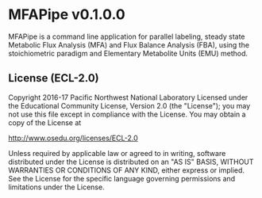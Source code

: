 # MFAPipe v0.1.0.0

MFAPipe is a command line application for parallel labeling, steady state
Metabolic Flux Analysis (MFA) and Flux Balance Analysis (FBA), using the
stoichiometric paradigm and Elementary Metabolite Units (EMU) method.

## License (ECL-2.0)

Copyright 2016-17 Pacific Northwest National Laboratory Licensed under the
Educational Community License, Version 2.0 (the "License"); you may
not use this file except in compliance with the License. You may
obtain a copy of the License at

http://www.osedu.org/licenses/ECL-2.0

Unless required by applicable law or agreed to in writing,
software distributed under the License is distributed on an "AS IS"
BASIS, WITHOUT WARRANTIES OR CONDITIONS OF ANY KIND, either express
or implied. See the License for the specific language governing
permissions and limitations under the License.
